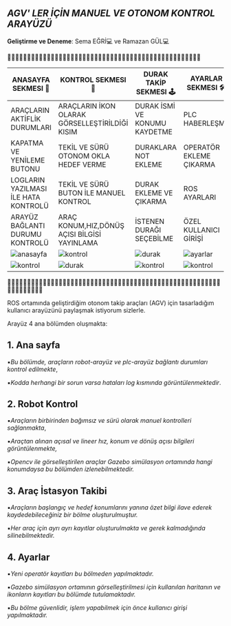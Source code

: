 
## *AGV' LER İÇİN MANUEL VE OTONOM KONTROL ARAYÜZÜ*

**Geliştirme ve Deneme**: Sema EĞRİ💻 ve Ramazan GÜL💻

🚙🚙🚙🚙🚙🚙🚙🚙🚙🚙🚙🚙🚙🚙🚙🚙🚙🚙🚙🚙🚙🚙🚙🚙🚙🚙🚙🚙🚙🚙🚙🚙🚙🚙🚙🚙🚙🚙🚙🚙🚙🚙🚙🚙🚙🚙🚙🚙🚙

| ANASAYFA SEKMESI 🏡|KONTROL SEKMESI 🚗 | DURAK TAKİP SEKMESI 🕹 | AYARLAR SEKMESI 🛠️|
| ------ | ------ | ------ | ------ |
| ARAÇLARIN AKTİFLİK DURUMLARI | ARAÇLARIN İKON OLARAK GÖRSELLEŞTİRİLDİĞİ KISIM | DURAK İSMİ VE KONUMU KAYDETME | PLC HABERLEŞME |
| KAPATMA VE YENİLEME BUTONU | TEKİL VE SÜRÜ OTONOM OKLA HEDEF VERME |DURAKLARA NOT EKLEME | OPERATÖR EKLEME ÇIKARMA |
| LOGLARIN YAZILMASI İLE HATA KONTROLÜ |TEKİL VE SÜRÜ BUTON İLE MANUEL KONTROL | DURAK EKLEME VE ÇIKARMA | ROS AYARLARI |
| ARAYÜZ BAĞLANTI DURUMU KONTROLÜ | ARAÇ KONUM,HIZ,DÖNÜŞ AÇISI BİLGİSİ YAYINLAMA | İSTENEN DURAĞI SEÇEBİLME | ÖZEL KULLANICI GİRİŞİ |
|![anasayfa](https://user-images.githubusercontent.com/78825912/181281807-03768be9-78e6-454f-9cde-c994948567b8.jpeg) |![kontrol](https://user-images.githubusercontent.com/78825912/181281869-7b35bec2-a4eb-48ca-a7be-6565c2fa479f.jpeg) |![durak](https://user-images.githubusercontent.com/78825912/181282110-6e306728-110e-4e83-879b-f6d73bb2ddcd.jpeg) |![ayarlar](https://user-images.githubusercontent.com/78825912/181282194-e51ff406-4edb-4c2c-abe8-eecab5ccd654.jpeg) |
|![kontrol](https://user-images.githubusercontent.com/78825912/181281963-e16c2754-c279-4547-824f-cfea19da9c86.jpeg) |![durak](https://user-images.githubusercontent.com/78825912/181282154-8a8f71a9-ae4f-414f-be0d-67771b1e5120.jpeg) |![kontrol](https://user-images.githubusercontent.com/78825912/181282045-c086c4e9-21ed-435d-ac13-76cefaebc67f.jpeg) |![kontrol](https://user-images.githubusercontent.com/78825912/181281986-663518b1-f99f-4d40-aa6d-03a111d5e586.jpeg) |![durak](https://user-images.githubusercontent.com/78825912/181282132-854125b0-29c1-4651-8f3a-3d3979be3f63.jpeg) |![durak](https://user-images.githubusercontent.com/78825912/181282171-45509c4e-ec0b-4a07-8040-1eb037561a26.jpeg) |

🚙🚙🚙🚙🚙🚙🚙🚙🚙🚙🚙🚙🚙🚙🚙🚙🚙🚙🚙🚙🚙🚙🚙🚙🚙🚙🚙🚙🚙🚙🚙🚙🚙🚙🚙🚙🚙🚙🚙🚙🚙🚙🚙🚙🚙🚙🚙🚙🚙🚙🚙🚙🚙🚙🚙🚙🚙🚙🚙🚙🚙🚙🚙



ROS ortamında geliştirdiğim otonom takip araçları (AGV) için tasarladığım kullanıcı arayüzünü paylaşmak istiyorum sizlerle.

Arayüz 4 ana bölümden oluşmakta:

## 1. Ana sayfa

▪︎*Bu bölümde, araçların robot-arayüz ve plc-arayüz bağlantı durumları kontrol edilmekte*,

▪︎*Kodda herhangi bir sorun varsa hataları log kısmında görüntülenmektedir*.

## 2. Robot Kontrol

▪︎*Araçların birbirinden bağımsız ve sürü olarak manuel kontrolleri sağlanmakta*,

▪︎*Araçtan alınan açısal ve lineer hız, konum ve dönüş açısı bilgileri görüntülenmekte,*

▪︎*Opencv ile görselleştirilen araçlar Gazebo simülasyon ortamında hangi konumdaysa bu bölümden izlenebilmektedir.*

## 3. Araç İstasyon Takibi

▪︎*Araçların başlangıç ve hedef konumlarını yanına özet bilgi ilave ederek kaydedebileceğiniz bir bölme oluşturulmuştur.*

▪︎*Her araç için ayrı ayrı kayıtlar oluşturulmakta ve gerek kalmadığında silinebilmektedir.*

## 4. Ayarlar

▪︎*Yeni operatör kayıtları bu bölmeden yapılmaktadır.*

▪︎*Gazebo simülasyon ortamının görselleştirilmesi için kullanılan haritanın ve ikonların kayıtları bu bölümde tutulamaktadır.*

▪︎*Bu bölme güvenlidir, işlem yapabilmek için önce kullanıcı girişi yapılmaktadır.*
